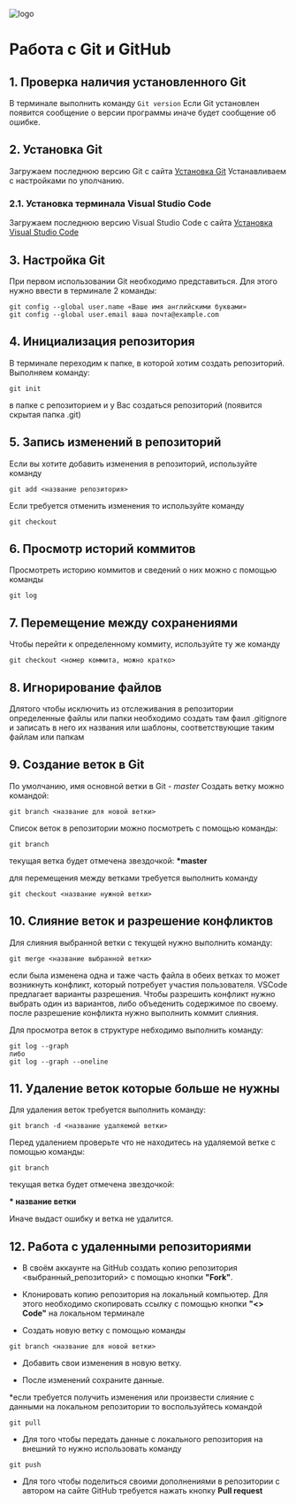 ![logo](Git-logo.png)
# Работа с Git и GitHub
## 1. Проверка наличия установленного Git
В терминале выполнить команду `Git version`
Если Git установлен появится сообщение о версии программы иначе будет сообщение об ошибке.
## 2. Установка Git
Загружаем последнюю версию Git c сайта [Установка Git](https://git-scm.com/downloads)
Устанавливаем с настройками по уполчанию. 
### 2.1. Установка терминала Visual Studio Code
Загружаем последнюю версию Visual Studio Code с сайта [Установка Visual Studio Code](https://code.visualstudio.com/Download)
## 3. Настройка Git
При первом  использовании Git необходимо представиться. Для
этого нужно ввести в терминале 2 команды:
```
git config --global user.name «Ваше имя английскими буквами» 
git config --global user.email ваша почта@example.com
```
## 4. Инициализация репозитория
В терминале переходим к папке, в которой хотим создать репозиторий. Выполняем команду:
```
git init
```
в папке с репозиторием и у Вас создаться репозиторий (появится скрытая папка .git)

## 5. Запись изменений в репозиторий
Если вы хотите добавить изменения в репозиторий, используйте команду 
``` 
git add <название репозитория>
```
Если требуется отменить изменения то используйте команду
``` 
git сheckout 
```
 
## 6. Просмотр историй коммитов

Просмотреть историю коммитов и сведений о них можно с помощью команды 
```
git log
```

## 7. Перемещение между сохранениями

Чтобы перейти к определенному коммиту, используйте ту же команду
``` 
git checkout <номер коммита, можно кратко>
```

## 8. Игнорирование файлов
Длятого чтобы исключить из отслеживания в репозитории определенные файлы или папки необходимо создать там фаил .gitignore и записать в него их названия или шаблоны, соответствующие таким файлам или папкам

## 9. Создание веток в Git
По умолчанию, имя основной ветки в Git - *master*
Создать ветку можно командой:
```
git branch <название для новой ветки> 
```
Список веток в репозитории можно посмотреть с помощью команды:
```
git branch
```
текущая ветка будет отмечена звездочкой: **\*master**

для перемещения между ветками требуется выполнить команду
```
git checkout <название нужной ветки>
```

## 10. Слияние веток и разрешение конфликтов
Для слияния выбранной ветки с текущей нужно выполнить команду:
```
git merge <название выбранной ветки>
```
если была изменена одна и таже часть файла в обеих ветках то может возникнуть конфликт, который потребует участия пользователя.
VSCode предлагает варианты разрешения.
Чтобы разрешить конфликт нужно выбрать один из вариантов, либо объеденить содержимое по своему.
после разрешение конфликта нужно выполнить коммит слияния.




Для просмотра веток в структуре небходимо выполнить команду:
```
git log --graph 
либо
git log --graph --oneline
```

## 11. Удаление веток которые больше не нужны
Для удаления веток требуется выполнить команду:
```
git branch -d <название удаляемой ветки>
```
Перед удалением проверьте что не находитесь на удаляемой ветке с помощью команды:
```
git branch
```
текущая ветка будет отмечена звездочкой: 

**\* название ветки**

Иначе выдаст ошибку и ветка не удалится.

## 12. Работа с удаленными репозиториями
* В своём аккаунте на GitHub создать копию репозитория <выбранный_репозиторий> с помощью кнопки **"Fork"**.

* Клонировать копию репозитория на локальный компьютер.
Для этого необходимо скопировать ссылку с помощью кнопки  **"<> Code"**
на локальном терминале 

* Создать новую ветку с помощью команды 
```
git branch <название для новой ветки>
```

* Добавить свои изменения в новую ветку.

* После изменений сохраните данные.

*если требуется получить изменения или произвести слияние с данными на локальном репозитории то воспользуйтесь командой 
```
git pull
``` 

* Для того чтобы передать данные с локального репозитория на внешний то нужно использовать команду
```
git push
```

* Для того чтобы поделиться своими дополнениями в репозитории с автором на сайте GitHub требуется нажать кнопку **Pull request** 

